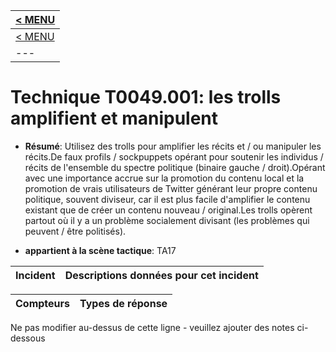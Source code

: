 |[< MENU](../README.md)|
|---|
|[< MENU](../../README.md)|
|---|
# Technique T0049.001: les trolls amplifient et manipulent

* **Résumé**: Utilisez des trolls pour amplifier les récits et / ou manipuler les récits.De faux profils / sockpuppets opérant pour soutenir les individus / récits de l'ensemble du spectre politique (binaire gauche / droit).Opérant avec une importance accrue sur la promotion du contenu local et la promotion de vrais utilisateurs de Twitter générant leur propre contenu politique, souvent diviseur, car il est plus facile d'amplifier le contenu existant que de créer un contenu nouveau / original.Les trolls opèrent partout où il y a un problème socialement divisant (les problèmes qui peuvent / être politisés).

* **appartient à la scène tactique**: TA17


|Incident |Descriptions données pour cet incident |
|-------- |-------------------- |



|Compteurs |Types de réponse |
|-------- |-------------- |


Ne pas modifier au-dessus de cette ligne - veuillez ajouter des notes ci-dessous